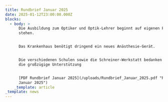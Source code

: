 ```yaml
---
title: Rundbrief Januar 2025
date: 2025-01-12T23:00:00.000Z
blocks:
  - body: >
      Die Ausbildung zum Optiker und Optik-Lehrer beginnt auf eigenen Füßen zu
      stehen.


      Das Krankenhaus benötigt dringend ein neues Anästhesie-Gerät.


      Die verschiedenen Schulen sowie die Schreiner-Werkstatt bedanken sich für
      die großzügige Unterstützung


      [PDF Rundbrief Januar 2025](/uploads/Rundbrief_Januar_2025.pdf "Rundbrief
      Januar 2025")
    _template: article
_template: news
---
```


